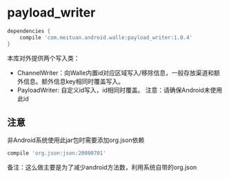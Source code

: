 # payload_writer

```groovy
dependencies {
    compile 'com.meituan.android.walle:payload_writer:1.0.4'
}
```

本库对外提供两个写入类：

- ChannelWriter：向Walle内置id对应区域写入/移除信息，一般存放渠道和额外信息。额外信息key相同时覆盖写入。
- PayloadWriter: 自定义id写入，id相同时覆盖。
  注意：请确保Android未使用此id

## 注意
非Android系统使用此jar包时需要添加org.json依赖

```groovy
compile 'org.json:json:20080701'
```
备注：这么做主要是为了减少android方法数，利用系统自带的org.json
